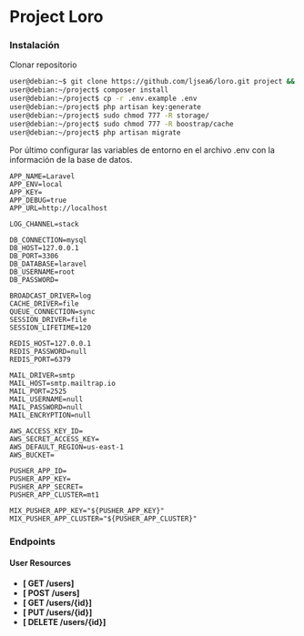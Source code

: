 # Project Loro

### Instalación

Clonar repositorio

```sh
user@debian:~$ git clone https://github.com/ljsea6/loro.git project && cd project
user@debian:~/project$ composer install
user@debian:~/project$ cp -r .env.example .env
user@debian:~/project$ php artisan key:generate
user@debian:~/project$ sudo chmod 777 -R storage/
user@debian:~/project$ sudo chmod 777 -R boostrap/cache
user@debian:~/project$ php artisan migrate
```

Por último configurar las variables de entorno en el archivo .env con la información de la base de datos.

``` printenv
APP_NAME=Laravel
APP_ENV=local
APP_KEY=
APP_DEBUG=true
APP_URL=http://localhost

LOG_CHANNEL=stack

DB_CONNECTION=mysql
DB_HOST=127.0.0.1
DB_PORT=3306
DB_DATABASE=laravel
DB_USERNAME=root
DB_PASSWORD=

BROADCAST_DRIVER=log
CACHE_DRIVER=file
QUEUE_CONNECTION=sync
SESSION_DRIVER=file
SESSION_LIFETIME=120

REDIS_HOST=127.0.0.1
REDIS_PASSWORD=null
REDIS_PORT=6379

MAIL_DRIVER=smtp
MAIL_HOST=smtp.mailtrap.io
MAIL_PORT=2525
MAIL_USERNAME=null
MAIL_PASSWORD=null
MAIL_ENCRYPTION=null

AWS_ACCESS_KEY_ID=
AWS_SECRET_ACCESS_KEY=
AWS_DEFAULT_REGION=us-east-1
AWS_BUCKET=

PUSHER_APP_ID=
PUSHER_APP_KEY=
PUSHER_APP_SECRET=
PUSHER_APP_CLUSTER=mt1

MIX_PUSHER_APP_KEY="${PUSHER_APP_KEY}"
MIX_PUSHER_APP_CLUSTER="${PUSHER_APP_CLUSTER}"
```
### Endpoints

#### User Resources

- **[ GET /users]**
- **[ POST /users]**
- **[ GET /users/{id}]**
- **[ PUT /users/{id}]**
- **[ DELETE /users/{id}]**
